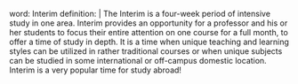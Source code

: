 word: Interim
definition: |
  The Interim is a four-week period of intensive study in one area. Interim provides an opportunity for a professor and his or her students to focus their entire attention on one course for a full month, to offer a time of study in depth. It is a time when unique teaching and learning styles can be utilized in rather traditional courses or when unique subjects can be studied in some international or off-campus domestic location. Interim is a very popular time for study abroad!
